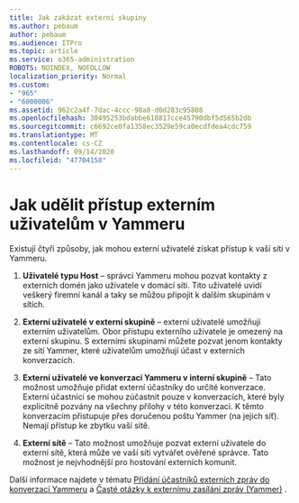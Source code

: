 ```yaml
---
title: Jak zakázat externí skupiny
ms.author: pebaum
author: pebaum
ms.audience: ITPro
ms.topic: article
ms.service: o365-administration
ROBOTS: NOINDEX, NOFOLLOW
localization_priority: Normal
ms.custom:
- "965"
- "6000006"
ms.assetid: 962c2a4f-7dac-4ccc-98a8-d0d283c95808
ms.openlocfilehash: 30495253bdabbe618817cce45790dbf5d565b2db
ms.sourcegitcommit: c6692ce0fa1358ec3529e59ca0ecdfdea4cdc759
ms.translationtype: MT
ms.contentlocale: cs-CZ
ms.lasthandoff: 09/14/2020
ms.locfileid: "47704158"
---
```

# <a name="how-to-give-access-to-external-users-in-yammer"></a>Jak udělit přístup externím uživatelům v Yammeru

Existují čtyři způsoby, jak mohou externí uživatelé získat přístup k vaší síti v Yammeru.
  
1. **Uživatelé typu Host** – správci Yammeru mohou pozvat kontakty z externích domén jako uživatele v domácí síti. Tito uživatelé uvidí veškerý firemní kanál a taky se můžou připojit k dalším skupinám v sítích.

2. **Externí uživatelé v externí skupině** – externí uživatelé umožňují externím uživatelům. Obor přístupu externího uživatele je omezený na externí skupinu. S externími skupinami můžete pozvat jenom kontakty ze sítí Yammer, které uživatelům umožňují účast v externích konverzacích.

3. **Externí uživatelé ve konverzaci Yammeru v interní skupině** – Tato možnost umožňuje přidat externí účastníky do určité konverzace. Externí účastníci se mohou zúčastnit pouze v konverzacích, které byly explicitně pozvány na všechny přílohy v této konverzaci. K těmto konverzacím přistupuje přes doručenou poštu Yammer (na jejich síť). Nemají přístup ke zbytku vaší sítě.

4. **Externí sítě** – Tato možnost umožňuje pozvat externí uživatele do externí sítě, která může ve vaší síti vytvářet ověřené správce. Tato možnost je nejvhodnější pro hostování externích komunit.

Další informace najdete v tématu [Přidání účastníků externích zpráv do konverzací Yammeru](https://docs.microsoft.com/yammer/work-with-external-users/add-external-participants) a [Časté otázky k externímu zasílání zpráv (Yammer)](https://docs.microsoft.com/yammer/work-with-external-users/external-messaging-faq) .
  